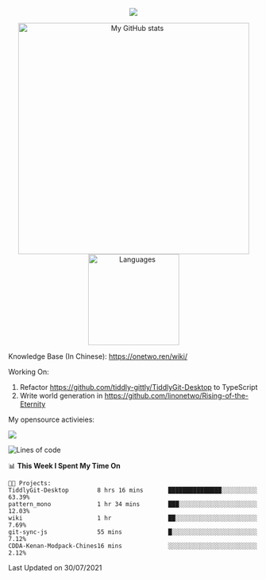 <a href="https://github.com/linonetwo">
    <p align="center">
        <img src="https://github-profile-trophy.vercel.app/?username=linonetwo&column=7&theme=onedark"/>
    </p>
</a>
<a align="center" href="https://github.com/linonetwo">
  <p align="center">
    <img src="https://github-readme-stats.vercel.app/api?username=linonetwo&show_icons=true&count_private=true" alt="My GitHub stats" width="465"/>
    <img src="https://github-readme-stats.vercel.app/api/top-langs/?username=linonetwo&layout=compact&langs_count=10" alt="Languages" height="183">
  </p>
</a>

Knowledge Base (In Chinese): https://onetwo.ren/wiki/

Working On: 

1. Refactor https://github.com/tiddly-gittly/TiddlyGit-Desktop to TypeScript
1. Write world generation in https://github.com/linonetwo/Rising-of-the-Eternity

My opensource activieies:

![](https://visitor-badge.glitch.me/badge?page_id=linonetwo.linonetwo)

<!--START_SECTION:waka-->
![Lines of code](https://img.shields.io/badge/From%20Hello%20World%20I%27ve%20Written-2.5%20million%20lines%20of%20code-blue)

📊 **This Week I Spent My Time On** 

```text
🐱‍💻 Projects: 
TiddlyGit-Desktop        8 hrs 16 mins       ███████████████░░░░░░░░░░   63.39% 
pattern_mono             1 hr 34 mins        ███░░░░░░░░░░░░░░░░░░░░░░   12.03% 
wiki                     1 hr                ██░░░░░░░░░░░░░░░░░░░░░░░   7.69% 
git-sync-js              55 mins             █░░░░░░░░░░░░░░░░░░░░░░░░   7.12% 
CDDA-Kenan-Modpack-Chines16 mins             ░░░░░░░░░░░░░░░░░░░░░░░░░   2.12%

```


 Last Updated on 30/07/2021
<!--END_SECTION:waka-->
